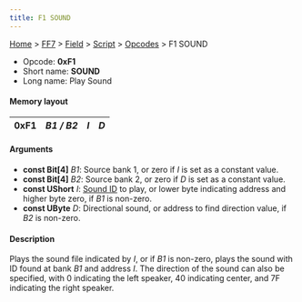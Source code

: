 ```yaml
---
title: F1 SOUND
---
```


[Home](../../../../Main%20Page.md.md) > [FF7](../../../../FF7.md) > [Field](../../../Field.md) > [Script](../../Script.md) > [Opcodes](../Opcodes.md) > F1 SOUND

-   Opcode: **0xF1**
-   Short name: **SOUND**
-   Long name: Play Sound

#### Memory layout

| 0xF1 | *B1 / B2* | *I* | *D* |
|------|-----------|-----|-----|

#### Arguments

-   **const Bit\[4\]** *B1*: Source bank 1, or zero if *I* is set as a
    constant value.
-   **const Bit\[4\]** *B2*: Source bank 2, or zero if *D* is set as a
    constant value.
-   **const UShort** *I*: [Sound ID][] to play, or lower byte indicating
    address and higher byte zero, if *B1* is non-zero.
-   **const UByte** *D*: Directional sound, or address to find direction
    value, if *B2* is non-zero.

#### Description

Plays the sound file indicated by *I*, or if *B1* is non-zero, plays the
sound with ID found at bank *B1* and address *I*. The direction of the
sound can also be specified, with 0 indicating the left speaker, 40
indicating center, and 7F indicating the right speaker.

  [Sound ID]: ../../Sound%20ID%20Table.md "wikilink"
